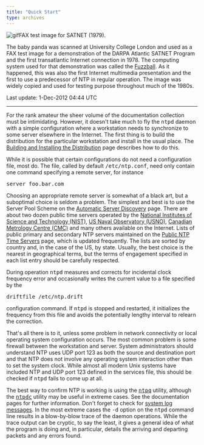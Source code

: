 ```yaml
---
title: "Quick Start"
type: archives
---
```


![gif](/archives/pic/panda.gif)FAX test image for SATNET (1979).

The baby panda was scanned at University College London and used as a FAX test image for a demonstration of the DARPA Atlantic SATNET Program and the first transatlantic Internet connection in 1978. The computing system used for that demonstration was called the [Fuzzball](/reflib/papers/fuzz.pdf). As it happened, this was also the first Internet multimedia presentation and the first to use a predecessor of NTP in regular operation. The image was widely copied and used for testing purpose throughout much of the 1980s.

Last update: 1-Dec-2012 04:44 UTC

* * *

For the rank amateur the sheer volume of the documentation collection must be intimidating. However, it doesn't take much to fly the <tt>ntpd</tt> daemon with a simple configuration where a workstation needs to synchronize to some server elsewhere in the Internet. The first thing is to build the distribution for the particular workstation and install in the usual place. The [Building and Installing the Distribution](/archives/4.2.8-series/build) page describes how to do this.

While it is possible that certain configurations do not need a configuration file, most do. The file, called by default <tt>/etc/ntp.conf</tt>, need only contain one command specifying a remote server, for instance

<tt>server foo.bar.com</tt>

Choosing an appropriate remote server is somewhat of a black art, but a suboptimal choice is seldom a problem. The simplest and best is to use the Server Pool Scheme on the [Automatic Server Discovery](/archives/4.2.8-series/discover) page. There are about two dozen public time servers operated by the [National Institutes of Science and Technology (NIST)](http://tf.nist.gov/tf-cgi/servers.cgi), [US Naval Observatory (USNO)](https://www.usno.navy.mil/USNO/time/ntp), [Canadian Metrology Centre (CMC)](https://nrc.canada.ca/en/certifications-evaluations-standards/canadas-official-time/network-time-protocol-ntp) and many others available on the Internet. Lists of public primary and secondary NTP servers maintained on the [Public NTP Time Servers](http://support.ntp.org/Servers/WebHome) page, which is updated frequently. The lists are sorted by country and, in the case of the US, by state. Usually, the best choice is the nearest in geographical terms, but the terms of engagement specified in each list entry should be carefully respected.

During operation <tt>ntpd</tt> measures and corrects for incidental clock frequency error and occasionally writes the current value to a file specified by the

<tt>driftfile /etc/ntp.drift</tt>

configuration command. If <tt>ntpd</tt> is stopped and restarted, it initializes the frequency from this file and avoids the potentially lengthy interval to relearn the correction.

That's all there is to it, unless some problem in network connectivity or local operating system configuration occurs. The most common problem is some firewall between the workstation and server. System administrators should understand NTP uses UDP port 123 as both the source and destination port and that NTP does not involve any operating system interaction other than to set the system clock. While almost all modern Unix systems have included NTP and UDP port 123 defined in the services file, this should be checked if <tt>ntpd</tt> fails to come up at all.

The best way to confirm NTP is working is using the [<tt>ntpq</tt>](/archives/4.2.8-series/ntpq) utility, although the [<tt>ntpdc</tt>](/archives/4.2.8-series/ntpdc) utility may be useful in extreme cases. See the documentation pages for further information. Don't forget to check for [system log messages](/archives/4.2.8-series/msyslog). In the most extreme cases the <tt>-d</tt> option on the <tt>ntpd</tt> command line results in a blow-by-blow trace of the daemon operations. While the trace output can be cryptic, to say the least, it gives a general idea of what the program is doing and, in particular, details the arriving and departing packets and any errors found.
